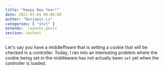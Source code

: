 ```yaml
---
title: "Happy New Year!"
date: 2021-01-01 08:00:00
author: "Benjamin Lu"
categories: [ "shit" ]
extends: _layouts.posts
section: content
---
```

Let's say you have a middleffware that is setting a cookie that will be checked in a controller. Today, I ran into an interesting problem where the cookie being set in the middleware has not actually been `set` yet when the controller is loaded. 
